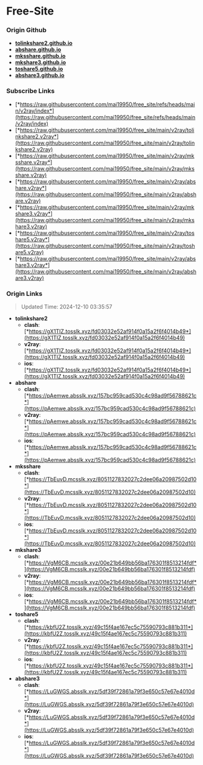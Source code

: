 # Free-Site

### Origin Github

- [**tolinkshare2.github.io**](https://github.com/tolinkshare2/tolinkshare2.github.io)
- [**abshare.github.io**](https://github.com/abshare/abshare.github.io)
- [**mksshare.github.io**](https://github.com/mksshare/mksshare.github.io)
- [**mkshare3.github.io**](https://github.com/mkshare3/mkshare3.github.io)
- [**toshare5.github.io**](https://github.com/toshare5/toshare5.github.io)
- [**abshare3.github.io**](https://github.com/abshare3/abshare3.github.io)

### Subscribe Links

- [*https://raw.githubusercontent.com/mai19950/free_site/refs/heads/main/v2ray/index*](https://raw.githubusercontent.com/mai19950/free_site/refs/heads/main/v2ray/index)
- [*https://raw.githubusercontent.com/mai19950/free_site/main/v2ray/tolinkshare2.v2ray*](https://raw.githubusercontent.com/mai19950/free_site/main/v2ray/tolinkshare2.v2ray)
- [*https://raw.githubusercontent.com/mai19950/free_site/main/v2ray/mksshare.v2ray*](https://raw.githubusercontent.com/mai19950/free_site/main/v2ray/mksshare.v2ray)
- [*https://raw.githubusercontent.com/mai19950/free_site/main/v2ray/abshare.v2ray*](https://raw.githubusercontent.com/mai19950/free_site/main/v2ray/abshare.v2ray)
- [*https://raw.githubusercontent.com/mai19950/free_site/main/v2ray/mkshare3.v2ray*](https://raw.githubusercontent.com/mai19950/free_site/main/v2ray/mkshare3.v2ray)
- [*https://raw.githubusercontent.com/mai19950/free_site/main/v2ray/toshare5.v2ray*](https://raw.githubusercontent.com/mai19950/free_site/main/v2ray/toshare5.v2ray)
- [*https://raw.githubusercontent.com/mai19950/free_site/main/v2ray/abshare3.v2ray*](https://raw.githubusercontent.com/mai19950/free_site/main/v2ray/abshare3.v2ray)

### Origin Links

> Updated Time: 2024-12-10 03:35:57

- **tolinkshare2**
  - **clash**: [*https://gX1TIZ.tosslk.xyz/fd03032e52af914f0a15a2f6f4014b49*](https://gX1TIZ.tosslk.xyz/fd03032e52af914f0a15a2f6f4014b49)
  - **v2ray**: [*https://gX1TIZ.tosslk.xyz/fd03032e52af914f0a15a2f6f4014b49*](https://gX1TIZ.tosslk.xyz/fd03032e52af914f0a15a2f6f4014b49)
  - **ios**: [*https://gX1TIZ.tosslk.xyz/fd03032e52af914f0a15a2f6f4014b49*](https://gX1TIZ.tosslk.xyz/fd03032e52af914f0a15a2f6f4014b49)
- **abshare**
  - **clash**: [*https://pAemwe.absslk.xyz/157bc959cad530c4c98ad9f56788621c*](https://pAemwe.absslk.xyz/157bc959cad530c4c98ad9f56788621c)
  - **v2ray**: [*https://pAemwe.absslk.xyz/157bc959cad530c4c98ad9f56788621c*](https://pAemwe.absslk.xyz/157bc959cad530c4c98ad9f56788621c)
  - **ios**: [*https://pAemwe.absslk.xyz/157bc959cad530c4c98ad9f56788621c*](https://pAemwe.absslk.xyz/157bc959cad530c4c98ad9f56788621c)
- **mksshare**
  - **clash**: [*https://TbEuvD.mcsslk.xyz/8051127832027c2dee06a20987502d10*](https://TbEuvD.mcsslk.xyz/8051127832027c2dee06a20987502d10)
  - **v2ray**: [*https://TbEuvD.mcsslk.xyz/8051127832027c2dee06a20987502d10*](https://TbEuvD.mcsslk.xyz/8051127832027c2dee06a20987502d10)
  - **ios**: [*https://TbEuvD.mcsslk.xyz/8051127832027c2dee06a20987502d10*](https://TbEuvD.mcsslk.xyz/8051127832027c2dee06a20987502d10)
- **mkshare3**
  - **clash**: [*https://VgM6CB.mcsslk.xyz/00e21b649bb56ba176301f8513214fdf*](https://VgM6CB.mcsslk.xyz/00e21b649bb56ba176301f8513214fdf)
  - **v2ray**: [*https://VgM6CB.mcsslk.xyz/00e21b649bb56ba176301f8513214fdf*](https://VgM6CB.mcsslk.xyz/00e21b649bb56ba176301f8513214fdf)
  - **ios**: [*https://VgM6CB.mcsslk.xyz/00e21b649bb56ba176301f8513214fdf*](https://VgM6CB.mcsslk.xyz/00e21b649bb56ba176301f8513214fdf)
- **toshare5**
  - **clash**: [*https://kbfU2Z.tosslk.xyz/49c15f4ae167ec5c75590793c881b311*](https://kbfU2Z.tosslk.xyz/49c15f4ae167ec5c75590793c881b311)
  - **v2ray**: [*https://kbfU2Z.tosslk.xyz/49c15f4ae167ec5c75590793c881b311*](https://kbfU2Z.tosslk.xyz/49c15f4ae167ec5c75590793c881b311)
  - **ios**: [*https://kbfU2Z.tosslk.xyz/49c15f4ae167ec5c75590793c881b311*](https://kbfU2Z.tosslk.xyz/49c15f4ae167ec5c75590793c881b311)
- **abshare3**
  - **clash**: [*https://LuGWGS.absslk.xyz/5df39f72861a79f3e650c57e67e4010d*](https://LuGWGS.absslk.xyz/5df39f72861a79f3e650c57e67e4010d)
  - **v2ray**: [*https://LuGWGS.absslk.xyz/5df39f72861a79f3e650c57e67e4010d*](https://LuGWGS.absslk.xyz/5df39f72861a79f3e650c57e67e4010d)
  - **ios**: [*https://LuGWGS.absslk.xyz/5df39f72861a79f3e650c57e67e4010d*](https://LuGWGS.absslk.xyz/5df39f72861a79f3e650c57e67e4010d)
